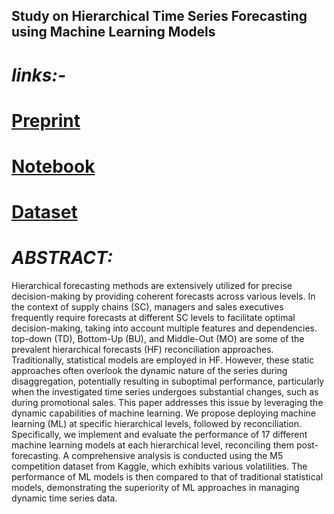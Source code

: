 ## Study on Hierarchical Time Series Forecasting using Machine Learning Models

# *links:-*

# [**Preprint**](http://dx.doi.org/10.21203/rs.3.rs-4991584/v1) 
# [**Notebook**](https://www.kaggle.com/code/rudhirmahalik/hts-notebook) 
# [**Dataset**](https://www.kaggle.com/competitions/m5-forecasting-accuracy/data)

 

# *ABSTRACT:*
Hierarchical forecasting methods are extensively utilized for precise decision-making by providing coherent forecasts across various levels. In the context of supply chains (SC), managers and sales executives frequently require forecasts at different SC levels to facilitate optimal decision-making, taking into account multiple features and dependencies. top-down (TD), Bottom-Up (BU), and Middle-Out (MO) are some of the prevalent hierarchical forecasts (HF) reconciliation approaches. Traditionally, statistical models are employed in HF. However, these static approaches often overlook the dynamic nature of the series during disaggregation, potentially resulting in suboptimal performance, particularly when the investigated time series undergoes substantial changes, such as during promotional sales.
This paper addresses this issue by leveraging the dynamic capabilities of machine learning. We propose deploying machine learning (ML) at specific hierarchical levels, followed by reconciliation. Specifically, we implement and evaluate the performance of 17 different machine learning models at each hierarchical level, reconciling them post-forecasting. A comprehensive analysis is conducted using the M5 competition dataset from Kaggle, which exhibits various volatilities. The performance of ML models is then compared to that of traditional statistical models, demonstrating the superiority of ML approaches in managing dynamic time series data.

